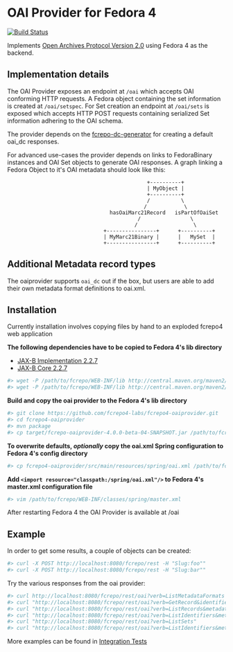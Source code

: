 OAI Provider for Fedora 4
========================= 
[![Build Status](https://travis-ci.org/ualbertalib/fcrepo4-oaiprovider.svg?branch=dev)](https://travis-ci.org/ualbertalib/fcrepo4-oaiprovider)

Implements [Open Archives Protocol Version 2.0](http://www.openarchives.org/OAI/openarchivesprotocol.html) using Fedora 4 as the backend.

Implementation details
-------------
The OAI Provider exposes an endpoint at `/oai` which accepts OAI conforming HTTP requests.
A Fedora object containing the set information is created at `/oai/setspec`.
For Set creation an endpoint at `/oai/sets` is exposed which accepts HTTP POST requests containing serialized Set information adhering to the OAI schema.

The provider depends on the [fcrepo-dc-generator](https://github.com/fcrepo4-labs/fcrepo-generator-dc) for creating a default oai_dc responses.

For advanced use-cases the provider depends on links to FedoraBinary instances and OAI Set objects to generate OAI responses.
A graph linking a Fedora Object to it's OAI metadata should look like this:
 
                                                 +----------+
                                                 | MyObject | 
                                                 +----------+
                                                 /          \
                                                /            \
                                     hasOaiMarc21Record   isPartOfOaiSet
                                              /                \
                                             /                  \
                                   +----------------+      +----------+
                                   | MyMarc21Binary |      |   MySet  |
                                   +----------------+      +----------+
                                
Additional Metadata record types
--------------------------------

The oaiprovider supports `oai_dc` out if the box, but users are able to add their own metadata format definitions to oai.xml.

Installation
------------
Currently installation involves copying files by hand to an exploded fcrepo4 web application

**The following dependencies have to be copied to Fedora 4's lib directory**
 - [JAX-B Implementation 2.2.7](http://mvnrepository.com/artifact/com.sun.xml.bind/jaxb-impl/2.2.7)
 - [JAX-B Core 2.2.7](http://mvnrepository.com/artifact/com.sun.xml.bind/jaxb-core/2.2.7)
 
```bash
#> wget -P /path/to/fcrepo/WEB-INF/lib http://central.maven.org/maven2/com/sun/xml/bind/jaxb-impl/2.2.7/jaxb-impl-2.2.7.jar
#> wget -P /path/to/fcrepo/WEB-INF/lib http://central.maven.org/maven2/com/sun/xml/bind/jaxb-core/2.2.7/jaxb-core-2.2.7.jar
```
 
**Build and copy the oai provider to the Fedora 4's lib directory**
```bash
#> git clone https://github.com/fcrepo4-labs/fcrepo4-oaiprovider.git
#> cd fcrepo4-oaiprovider
#> mvn package
#> cp target/fcrepo-oaiprovider-4.0.0-beta-04-SNAPSHOT.jar /path/to/fcrepo/WEB-INF/lib/
```

**To overwrite defaults, _optionally_ copy the oai.xml Spring configuration to Fedora 4's config directory**

```bash
#> cp fcrepo4-oaiprovider/src/main/resources/spring/oai.xml /path/to/fcrepo/WEB-INF/classes/spring/
```

**Add `<import resource="classpath:/spring/oai.xml"/>` to Fedora 4's master.xml configuration file**

```bash
#> vim /path/to/fcrepo/WEB-INF/classes/spring/master.xml
```

After restarting Fedora 4 the OAI Provider is available at /oai


Example
-------

In order to get some results, a couple of objects can be created:

```bash
#> curl -X POST http://localhost:8080/fcrepo/rest -H "Slug:foo""
#> curl -X POST http://localhost:8080/fcrepo/rest -H "Slug:bar""
```

Try the various responses from the oai provider:

```bash
#> curl http://localhost:8080/fcrepo/rest/oai?verb=ListMetadataFormats
#> curl "http://localhost:8080/fcrepo/rest/oai?verb=GetRecord&identifier=MyObject&metadataPrefix=oai_dc"
#> curl "http://localhost:8080/fcrepo/rest/oai?verb=ListRecords&metadataPrefix=oai_dc"
#> curl "http://localhost:8080/fcrepo/rest/oai?verb=ListIdentifiers&metadataPrefix=oai_dc"
#> curl "http://localhost:8080/fcrepo/rest/oai?verb=ListSets"
#> curl "http://localhost:8080/fcrepo/rest/oai?verb=ListIdentifiers&metadataPrefix=oai_dc&set=MyOAISet"
```

More examples can be found in [Integration Tests](https://github.com/fcrepo4-labs/fcrepo4-oaiprovider/tree/master/src/test/java/org/fcrepo/oai/integration)
                                

